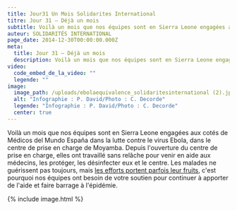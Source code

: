```yaml
---
title: Jour31 Un Mois Solidarites International
titre: Jour 31 – Déjà un mois
subtitle: Voilà un mois que nos équipes sont en Sierra Leone engagées aux cotés de Médicos del Mundo España dans la lutte contre le virus Ebola...
auteur: SOLIDARITÉS INTERNATIONAL
page_date: 2014-12-30T00:00:00.000Z
meta:
  title: Jour 31 – Déjà un mois
  description: Voilà un mois que nos équipes sont en Sierra Leone engagées aux cotés de Médicos del Mundo España dans la lutte contre le virus Ebola...
video:
  code_embed_de_la_video: ""
  legende: ""
image:
  image_path: /uploads/ebolaequivalence_solidaritesinternational (2).jpg
  alt: "Infographie : P. David/Photo : C. Decorde"
  legende: "Infographie : P. David/Photo : C. Decorde"
  center: true
---
```

Voil&agrave; un mois que nos &eacute;quipes sont en Sierra Leone engag&eacute;es aux cot&eacute;s de M&eacute;dicos del Mundo Espa&ntilde;a dans la lutte contre le virus Ebola, dans le centre de prise en charge de Moyamba.
Depuis l'ouverture du centre de prise en charge, elles ont travaill&eacute; sans rel&acirc;che pour venir en aide aux m&eacute;decins, les prot&eacute;ger, les d&eacute;sinfecter eux et le centre.
Les malades ne gu&eacute;rissent pas toujours, mais [les efforts portent parfois leur fruits](http://ebola.solidarites.org./jour24-2%20-%20isatu%20sa%20fille%20et%20sylvester-solidarites-international.html),  c'est pourquoi nos &eacute;quipes ont besoin de votre soutien pour continuer &agrave; apporter de l'aide et faire barrage &agrave; l'&eacute;pid&eacute;mie. 

{% include image.html %}
